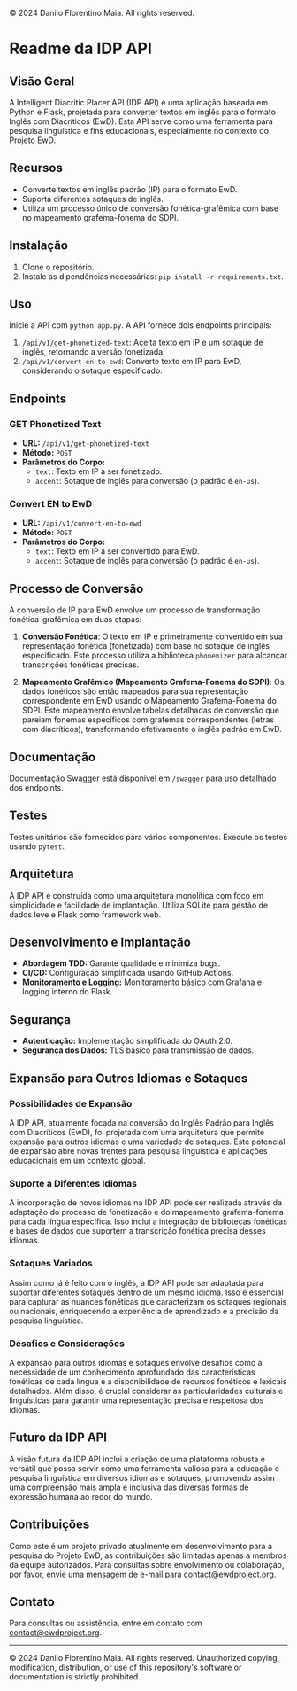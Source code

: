 © 2024 Danilo Florentino Maia. All rights reserved.

# Readme da IDP API

## Visão Geral

A Intelligent Diacritic Placer API (IDP API) é uma aplicação baseada em Python e Flask, projetada para converter textos em inglês para o formato Inglês com Diacríticos (EwD). Esta API serve como uma ferramenta para pesquisa linguística e fins educacionais, especialmente no contexto do Projeto EwD.

## Recursos

- Converte textos em inglês padrão (IP) para o formato EwD.
- Suporta diferentes sotaques de inglês.
- Utiliza um processo único de conversão fonética-grafêmica com base no mapeamento grafema-fonema do SDPI.

## Instalação

1. Clone o repositório.
2. Instale as dipendências necessárias: `pip install -r requirements.txt`.

## Uso

Inicie a API com `python app.py`. A API fornece dois endpoints principais:

1. `/api/v1/get-phonetized-text`: Aceita texto em IP e um sotaque de inglês, retornando a versão fonetizada.
2. `/api/v1/convert-en-to-ewd`: Converte texto em IP para EwD, considerando o sotaque especificado.

## Endpoints

### GET Phonetized Text

- **URL:** `/api/v1/get-phonetized-text`
- **Método:** `POST`
- **Parâmetros do Corpo:**
  - `text`: Texto em IP a ser fonetizado.
  - `accent`: Sotaque de inglês para conversão (o padrão é `en-us`).

### Convert EN to EwD

- **URL:** `/api/v1/convert-en-to-ewd`
- **Método:** `POST`
- **Parâmetros do Corpo:**
  - `text`: Texto em IP a ser convertido para EwD.
  - `accent`: Sotaque de inglês para conversão (o padrão é `en-us`).

## Processo de Conversão

A conversão de IP para EwD envolve um processo de transformação fonética-grafêmica em duas etapas:

1. **Conversão Fonética**: O texto em IP é primeiramente convertido em sua representação fonética (fonetizada) com base no sotaque de inglês especificado. Este processo utiliza a biblioteca `phonemizer` para alcançar transcrições fonéticas precisas.

2. **Mapeamento Grafêmico (Mapeamento Grafema-Fonema do SDPI)**: Os dados fonéticos são então mapeados para sua representação correspondente em EwD usando o Mapeamento Grafema-Fonema do SDPI. Este mapeamento envolve tabelas detalhadas de conversão que pareiam fonemas específicos com grafemas correspondentes (letras com diacríticos), transformando efetivamente o inglês padrão em EwD.

## Documentação

Documentação Swagger está disponível em `/swagger` para uso detalhado dos endpoints.

## Testes

Testes unitários são fornecidos para vários componentes. Execute os testes usando `pytest`.

## Arquitetura

A IDP API é construída como uma arquitetura monolítica com foco em simplicidade e facilidade de implantação. Utiliza SQLite para gestão de dados leve e Flask como framework web.

## Desenvolvimento e Implantação

- **Abordagem TDD:** Garante qualidade e minimiza bugs.
- **CI/CD:** Configuração simplificada usando GitHub Actions.
- **Monitoramento e Logging:** Monitoramento básico com Grafana e logging interno do Flask.

## Segurança

- **Autenticação:** Implementação simplificada do OAuth 2.0.
- **Segurança dos Dados:** TLS básico para transmissão de dados.

## Expansão para Outros Idiomas e Sotaques

### Possibilidades de Expansão

A IDP API, atualmente focada na conversão do Inglês Padrão para Inglês com Diacríticos (EwD), foi projetada com uma arquitetura que permite expansão para outros idiomas e uma variedade de sotaques. Este potencial de expansão abre novas frentes para pesquisa linguística e aplicações educacionais em um contexto global.

### Suporte a Diferentes Idiomas

A incorporação de novos idiomas na IDP API pode ser realizada através da adaptação do processo de fonetização e do mapeamento grafema-fonema para cada língua específica. Isso inclui a integração de bibliotecas fonéticas e bases de dados que suportem a transcrição fonética precisa desses idiomas.

### Sotaques Variados

Assim como já é feito com o inglês, a IDP API pode ser adaptada para suportar diferentes sotaques dentro de um mesmo idioma. Isso é essencial para capturar as nuances fonéticas que caracterizam os sotaques regionais ou nacionais, enriquecendo a experiência de aprendizado e a precisão da pesquisa linguística.

### Desafios e Considerações

A expansão para outros idiomas e sotaques envolve desafios como a necessidade de um conhecimento aprofundado das características fonéticas de cada língua e a disponibilidade de recursos fonéticos e lexicais detalhados. Além disso, é crucial considerar as particularidades culturais e linguísticas para garantir uma representação precisa e respeitosa dos idiomas.

## Futuro da IDP API

A visão futura da IDP API inclui a criação de uma plataforma robusta e versátil que possa servir como uma ferramenta valiosa para a educação e pesquisa linguística em diversos idiomas e sotaques, promovendo assim uma compreensão mais ampla e inclusiva das diversas formas de expressão humana ao redor do mundo.

## Contribuições

Como este é um projeto privado atualmente em desenvolvimento para a pesquisa do Projeto EwD, as contribuições são limitadas apenas a membros da equipe autorizados. Para consultas sobre envolvimento ou colaboração, por favor, envie uma mensagem de e-mail para [contact@ewdproject.org](mailto:contact@ewdproject.org).

## Contato

Para consultas ou assistência, entre em contato com [contact@ewdproject.org](mailto:contact@ewdproject.org).

---

© 2024 Danilo Florentino Maia. All rights reserved.
Unauthorized copying, modification, distribution, or use of this repository's software or documentation is strictly prohibited.
